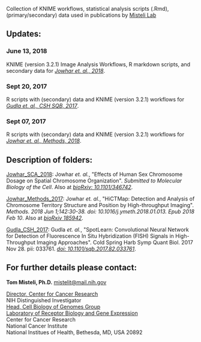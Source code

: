 Collection of KNIME workflows, statistical analysis scripts (.Rmd), (primary/secondary) data used in publications by [Misteli Lab](https://ccr.cancer.gov/Laboratory-of-Receptor-Biology-and-Gene-Expression/tom-misteli) 

## Updates:

### June 13, 2018
KNIME (version 3.2.1) Image Analysis Workflows, R markdown scripts, and secondary data for _[Jowhar et. al., 2018](http://biorxiv.org/cgi/content/short/346742v1)_.

### Sept 20, 2017
R scripts with (secondary) data and KNIME (version 3.2.1) workflows for _[Gudla et. al., CSH SQB, 2017](https://doi.org/10.1101/sqb.2017.82.033761)_.

### Sept 07, 2017
R scripts with (secondary) data and KNIME (version 3.2.1) workflows for _[Jowhar et. al., Methods, 2018](https://doi.org/10.1016/j.ymeth.2018.01.013)_.  

## Description of folders:
[Jowhar_SCA_2018](https://github.com/CBIIT/Misteli-Lab-CCR-NCI/tree/master/Jowhar_SCA_2018): Jowhar _et. al._, "Effects of Human Sex Chromosome Dosage on Spatial Chromosome Organization". _Submitted to Molecular Biology of the Cell_. Also at _[bioRxiv: 10.1101/346742](http://biorxiv.org/cgi/content/short/346742v1)_.

[Jowhar_Methods_2017](https://github.com/CBIIT/Misteli-Lab-CCR-NCI/tree/master/Jowhar_Methods_2017): Jowhar _et. al._, "HiCTMap: Detection and Analysis of Chromosome Territory Structure and Position by High-throughput Imaging". _Methods. 2018 Jun 1;142:30-38. doi: 10.1016/j.ymeth.2018.01.013. Epub 2018 Feb 10_. Also at _[bioRxiv 185942](https://doi.org/10.1101/185942)_.

[Gudla_CSH_2017](https://github.com/CBIIT/Misteli-Lab-CCR-NCI/tree/master/Gudla_CSH_2017): Gudla _et. al._, "SpotLearn: Convolutional Neural Network for Detection of Fluorescence In Situ Hybridization (FISH) Signals in High-Throughput Imaging Approaches". Cold Spring Harb Symp Quant Biol. 2017 Nov 28. pii: 033761. _[doi: 10.1101/sqb.2017.82.033761](https://doi.org/10.1101/sqb.2017.82.033761)_.



## For further details please contact:

**Tom Misteli, Ph.D.** [mistelit@mail.nih.gov](mailto:mistelit@mail.nih.gov)

[Director, Center for Cancer Research](https://ccr.cancer.gov/about)  
NIH Distinguished Investigator  
[Head, Cell Biology of Genomes Group](https://ccr.cancer.gov/Laboratory-of-Receptor-Biology-and-Gene-Expression/tom-misteli)   
[Laboratory of Receptor Biology and Gene Expression](https://ccr.cancer.gov/Laboratory-of-Receptor-Biology-and-Gene-Expression)   
Center for Cancer Research  
National Cancer Institute  
National Institues of Health, Bethesda, MD, USA 20892
